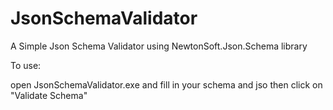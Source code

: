 # JsonSchemaValidator

A Simple Json Schema Validator using NewtonSoft.Json.Schema library

To use:

open JsonSchemaValidator.exe and fill in your schema and jso then click on "Validate Schema"
